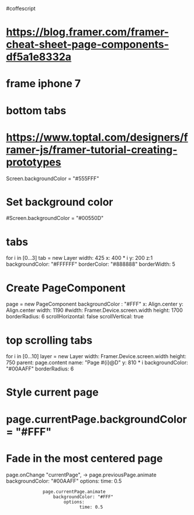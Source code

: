 
#coffescript
# https://blog.framer.com/framer-cheat-sheet-page-components-df5a1e8332a 
# frame iphone 7
# bottom tabs 
# https://www.toptal.com/designers/framer-js/framer-tutorial-creating-prototypes


Screen.backgroundColor = "#555FFF"
# Set background color
#Screen.backgroundColor = "#00550D"

# tabs
for i in [0...3]
    tab = new Layer
        width: 425
            x: 400 * i
                y: 200
                    z:1
                        backgroundColor: "#FFFFFF"
                            borderColor: "#888888"
                                borderWidth: 5


# Create PageComponent
page = new PageComponent 
  backgroundColor : "#FFF"
    x: Align.center
      y: Align.center
        width: 1190
#width: Framer.Device.screen.width
          height: 1700
            borderRadius: 6
              scrollHorizontal: false
                scrollVertical: true

# top scrolling tabs
for i in [0...10]
    layer = new Layer 
        width: Framer.Device.screen.width
            height: 750
                parent: page.content
                    name: "Page #{i}@D"
                        y: 810 * i
                            backgroundColor: "#00AAFF"
                                borderRadius: 6

# Style current page
# page.currentPage.backgroundColor = "#FFF"

# Fade in the most centered page
page.onChange "currentPage", ->
  page.previousPage.animate 
      backgroundColor: "#00AAFF"
          options:
                time: 0.5

                  page.currentPage.animate 
                      backgroundColor: "#FFF"
                          options:
                                time: 0.5
